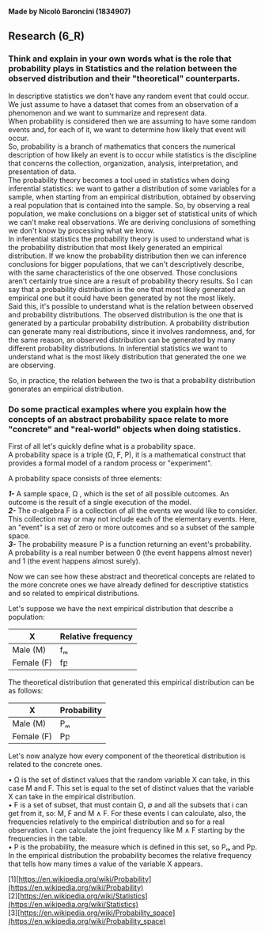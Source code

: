 **Made by Nicolò Baroncini (1834907)**

## Research (6_R)
### Think and explain in your own words what is the role that probability plays in Statistics and the relation between the observed distribution and their "theoretical" counterparts. 
In descriptive statistics we don't have any random event that could occur. We just assume to have a dataset that comes from an observation of a phenomenon and we want to summarize and represent data.\
When probability is considered then we are assuming to have some random events and, for each of it, we want to determine how likely that event will occur. \
So, probability is a branch of mathematics that concers the numerical description of how likely an event is to occur while statistics is the discipline that concerns the collection, organization, analysis, interpretation, and presentation of data.\
The probability theory becomes a tool used in statistics when doing inferential statistics: we want to gather a distribution of some variables for a sample, when starting from an empirical distribution, obtained by observing a real population that is contained into the sample. So, by observing a real population, we make conclusions on a bigger set of statistical units of which we can't make real observations. We are deriving conclusions of something we don't know by processing what we know.\
In inferential statistics the probability theory is used to understand what is the probability distribution that most likely generated an empirical distribution. If we know the probability distribution then we can inference conclusions for bigger populations, that we can't descriptively describe, with the same characteristics of the one observed. Those conclusions aren't certainly true since are a result of probability theory results. So I can say that a probability distribution is the one that most likely generated an empirical one but it could have been generated by not the most likely.\
Said this, it's possible to understand what is the relation between observed and probability distributions. The observed distribution is the one that is generated by a particular probability distribution. A probability distribution can generate many real distributions, since it involves randomness, and, for the same reason, an observed distribution can be generated by many different probability distributions. In inferential statistics we want to understand what is the most likely distribution that generated the one we are observing.

So, in practice, the relation between the two is that a probability distribution generates an empirical distribution.

### Do some practical examples where you explain how the concepts of an abstract probability space relate to more "concrete" and "real-world" objects when doing statistics.
First of all let's quickly define what is a probability space.\
A probability space is a triple (Ω, F, P), it is a mathematical construct that provides a formal model of a random process or "experiment".

A probability space consists of three elements:

***1-*** A sample space, Ω , which is the set of all possible outcomes. An outcome is the result of a single execution of the model.\
***2-*** The σ-algebra F is a collection of all the events we would like to consider. This collection may or may not include each of the elementary events. Here, an "event" is a set of zero or more outcomes and so a subset of the sample space. \
***3-*** The probability measure P is a function returning an event's probability. A probability is a real number between 0 (the event happens almost never) and 1 (the event happens almost surely).

Now we can see how these abstract and theoretical concepts are related to the more concrete ones we have already defined for descriptive statistics and so related to empirical distributions.

Let's suppose we have the next empirical distribution that describe a population:

|      X      | Relative frequency |
| ----------- | ------------------ |
| Male (M)    | fₘ                 |
| Female (F)  | fբ                 |

The theoretical distribution that generated this empirical distribution can be as follows:

|      X      | Probability        |
| ----------- | ------------------ |
| Male (M)    | Pₘ                 |
| Female (F)  | Pբ                 |

Let's now analyze how every component of the theoretical distribution is related to the concrete ones.

• Ω is the set of distinct values that the random variable X can take, in this case M and F. This set is equal to the set of distinct values that the variable X can take in the empirical distribution. \
• F is a set of subset, that must contain Ω, ∅ and all the subsets that i can get from it, so: M, F and M ∧ F. For these events I can calculate, also, the frequencies relatively to the empirical distribution and so for a real observation. I can calculate the joint frequency like M ∧ F starting by the frequencies in the table. \
• P is the probability, the measure which is defined in this set, so Pₘ and Pբ. In the empirical distribution the probability becomes the relative frequency that tells how many times a value of the variable X appears.

[1][https://en.wikipedia.org/wiki/Probability](https://en.wikipedia.org/wiki/Probability) \
[2][https://en.wikipedia.org/wiki/Statistics](https://en.wikipedia.org/wiki/Statistics) \
[3][https://en.wikipedia.org/wiki/Probability_space](https://en.wikipedia.org/wiki/Probability_space)
